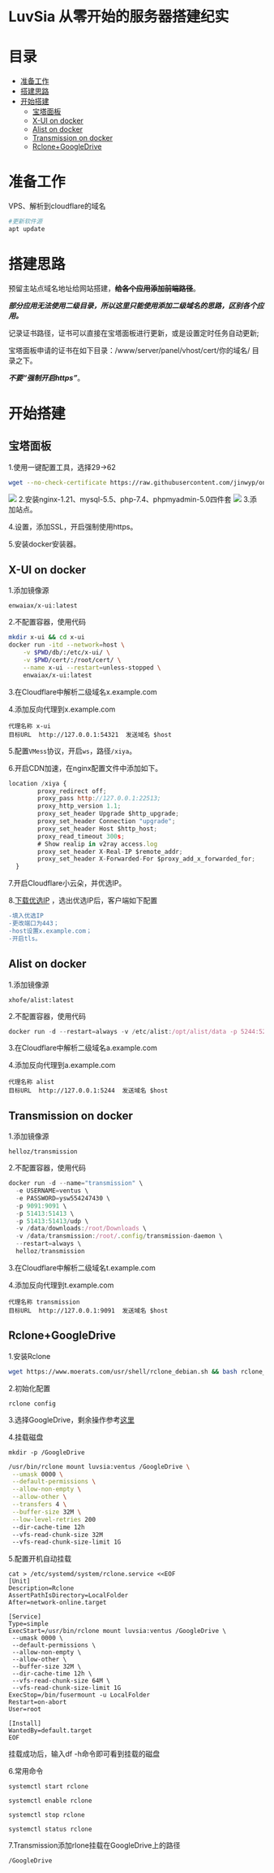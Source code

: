 LuvSia 
从零开始的服务器搭建纪实
===========================
# 目录
* [准备工作](#准备工作)
* [搭建思路](#搭建思路)
* [开始搭建](#开始搭建)
    * [宝塔面板](#宝塔面板)
    * [X-UI on docker](#x-ui-on-docker)
    * [Alist on docker](#alist-on-docker)
    * [Transmission on docker](#Transmission-on-docker)
    * [Rclone+GoogleDrive](#Rclone+GoogleDrive)


# 准备工作

VPS、解析到cloudflare的域名

```bash
#更新软件源
apt update
```
# 搭建思路

预留主站点域名地址给网站搭建，**~~给各个应用添加前端路径~~**。

***部分应用无法使用二级目录，所以这里只能使用添加二级域名的思路，区别各个应用。***

记录证书路径，证书可以直接在宝塔面板进行更新，或是设置定时任务自动更新;

宝塔面板申请的证书在如下目录：/www/server/panel/vhost/cert/你的域名/ 目录之下。

***不要“强制开启https”***。

# 开始搭建

## 宝塔面板 
1.使用一键配置工具，选择29→62
```bash
wget --no-check-certificate https://raw.githubusercontent.com/jinwyp/one_click_script/master/trojan_v2ray_install.sh && chmod +x ./trojan_v2ray_install.sh && ./trojan_v2ray_install.sh
```
![](https://github.com/ventusoon/LuvSia/raw/main/img/sh.png)
2.安装nginx-1.21、mysql-5.5、php-7.4、phpmyadmin-5.0四件套
![](https://github.com/ventusoon/LuvSia/raw/main/img/bt.png)
3.添加站点。

4.设置，添加SSL，开启强制使用https。

5.安装docker安装器。

## X-UI on docker

1.添加镜像源
```
enwaiax/x-ui:latest
```
2.不配置容器，使用代码
```bash
mkdir x-ui && cd x-ui
docker run -itd --network=host \
    -v $PWD/db/:/etc/x-ui/ \
    -v $PWD/cert/:/root/cert/ \
    --name x-ui --restart=unless-stopped \
    enwaiax/x-ui:latest
```

3.在Cloudflare中解析二级域名x.example.com

4.添加反向代理到x.example.com
```
代理名称 x-ui
目标URL  http://127.0.0.1:54321  发送域名 $host
```

5.配置`VMess`协议，开启`ws`，路径`/xiya`。

6.开启CDN加速，在nginx配置文件中添加如下。
```javascript
location /xiya {
        proxy_redirect off;
        proxy_pass http://127.0.0.1:22513;
        proxy_http_version 1.1;
        proxy_set_header Upgrade $http_upgrade;
        proxy_set_header Connection "upgrade";
        proxy_set_header Host $http_host;
        proxy_read_timeout 300s;
        # Show realip in v2ray access.log
        proxy_set_header X-Real-IP $remote_addr;
        proxy_set_header X-Forwarded-For $proxy_add_x_forwarded_for;
  }
```

7.开启Cloudflare小云朵，并优选IP。

8.[下载优选IP](https://github.com/ventusoon/LuvSia/raw/main/tools/%E4%BC%98%E9%80%89ip.zip) ，选出优选IP后，客户端如下配置
```diff
-填入优选IP
-更改端口为443；
-host设置x.example.com；
-开启tls。
```

## Alist on docker

1.添加镜像源
```
xhofe/alist:latest
```
2.不配置容器，使用代码
```javascript
docker run -d --restart=always -v /etc/alist:/opt/alist/data -p 5244:5244 --name="alist" xhofe/alist:latest
```

3.在Cloudflare中解析二级域名a.example.com

4.添加反向代理到a.example.com
```
代理名称 alist
目标URL  http://127.0.0.1:5244  发送域名 $host
```

## Transmission on docker

1.添加镜像源
```
helloz/transmission
```
2.不配置容器，使用代码
```javascript
docker run -d --name="transmission" \
  -e USERNAME=ventus \
  -e PASSWORD=ysw554247430 \
  -p 9091:9091 \
  -p 51413:51413 \
  -p 51413:51413/udp \
  -v /data/downloads:/root/Downloads \
  -v /data/transmission:/root/.config/transmission-daemon \
  --restart=always \
  helloz/transmission
```

3.在Cloudflare中解析二级域名t.example.com

4.添加反向代理到t.example.com
```
代理名称 transmission
目标URL  http://127.0.0.1:9091  发送域名 $host
```

## Rclone+GoogleDrive

1.安装Rclone
```bash
wget https://www.moerats.com/usr/shell/rclone_debian.sh && bash rclone_debian.sh
```

2.初始化配置
```
rclone config
```

3.选择GoogleDrive，剩余操作参考[这里](https://www.jiyiblog.com/archives/031167.html)

4.挂载磁盘
```
mkdir -p /GoogleDrive
```
```bash
/usr/bin/rclone mount luvsia:ventus /GoogleDrive \
 --umask 0000 \
 --default-permissions \
 --allow-non-empty \
 --allow-other \
 --transfers 4 \
 --buffer-size 32M \
 --low-level-retries 200
 --dir-cache-time 12h
 --vfs-read-chunk-size 32M
 --vfs-read-chunk-size-limit 1G
 ```
5.配置开机自动挂载
```
cat > /etc/systemd/system/rclone.service <<EOF
[Unit]
Description=Rclone
AssertPathIsDirectory=LocalFolder
After=network-online.target

[Service]
Type=simple
ExecStart=/usr/bin/rclone mount luvsia:ventus /GoogleDrive \
 --umask 0000 \
 --default-permissions \
 --allow-non-empty \
 --allow-other \
 --buffer-size 32M \
 --dir-cache-time 12h \
 --vfs-read-chunk-size 64M \
 --vfs-read-chunk-size-limit 1G
ExecStop=/bin/fusermount -u LocalFolder
Restart=on-abort
User=root

[Install]
WantedBy=default.target
EOF
```

挂载成功后，输入df -h命令即可看到挂载的磁盘

6.常用命令

```
systemctl start rclone
```
```
systemctl enable rclone
```
```
systemctl stop rclone
```
```
systemctl status rclone
```

7.Transmission添加rlone挂载在GoogleDrive上的路径
```
/GoogleDrive
```
